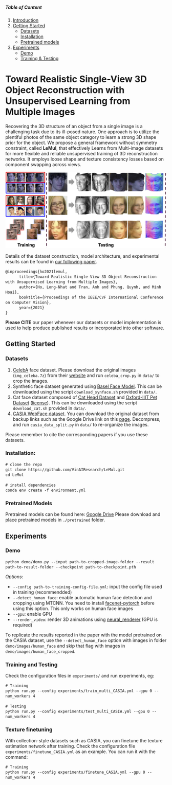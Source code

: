 ##### Table of Content

1. [Introduction](#toward-realistic-single-view-3d-object-reconstruction-with-unsupervised-learning-from-multiple-images)
1. [Getting Started](#getting-started)
    - [Datasets](#datasets)
    - [Installation](#installation)
    - [Pretrained models](#pretrained-models)
1. [Experiments](#experiments)
    - [Demo](#demo)
    - [Training & Testing](#training-and-testing)

# Toward Realistic Single-View 3D Object Reconstruction with Unsupervised Learning from Multiple Images

Recovering the 3D structure of an object from a single image is a challenging task due to its ill-posed nature. One approach is to utilize the plentiful photos of the same object category to learn a strong 3D shape prior for the object.
We propose a general framework without symmetry constraint, called **LeMul**, that effectively Learns from Multi-image datasets for more flexible and reliable unsupervised training of 3D reconstruction networks. It employs loose shape and texture consistency losses based on component swapping across views.

<img src="./image/teaser.png" width="800">


Details of the dataset construction, model architecture, and experimental results can be found in [our following paper]().

```
@inproceedings{ho2021lemul,
      title={Toward Realistic Single-View 3D Object Reconstruction with Unsupervised Learning from Multiple Images},
      author={Ho, Long-Nhat and Tran, Anh and Phung, Quynh, and Minh Hoai},
      booktitle={Proceedings of the IEEE/CVF International Conference on Computer Vision},
      year={2021}
}
```
**Please CITE** our paper whenever our datasets or model implementation is used to help produce published results or incorporated into other software.

## Getting Started

### Datasets
1. [CelebA](http://mmlab.ie.cuhk.edu.hk/projects/CelebA.html) face dataset. Please download the original images (`img_celeba.7z`) from their [website](http://mmlab.ie.cuhk.edu.hk/projects/CelebA.html) and run `celeba_crop.py` in `data/` to crop the images.
2. Synthetic face dataset generated using [Basel Face Model](https://faces.dmi.unibas.ch/bfm/). This can be downloaded using the script `download_synface.sh` provided in `data/`.
3. Cat face dataset composed of [Cat Head Dataset](http://academictorrents.com/details/c501571c29d16d7f41d159d699d0e7fb37092cbd) and [Oxford-IIIT Pet Dataset](http://www.robots.ox.ac.uk/~vgg/data/pets/) ([license](https://creativecommons.org/licenses/by-sa/4.0/)). This can be downloaded using the script `download_cat.sh` provided in `data/`.
4. [CASIA WebFace dataset](https://arxiv.org/abs/1411.7923v1). You can download the original dataset from backup links such as the Google Drive link on this [page](https://github.com/happynear/AMSoftmax/issues/18). Decompress, and run `casia_data_split.py` in `data/` to re-organize the images.

Please remember to cite the corresponding papers if you use these datasets.

### Installation:
```
# clone the repo
git clone https://github.com/VinAIResearch/LeMul.git
cd LeMul

# install dependencies
conda env create -f environment.yml
```


### Pretrained Models
Pretrained models can be found here: [Google Drive](https://drive.google.com/drive/folders/1-AI_JRv6vR4k0p_jdasrQhxg9PywvreF)
Please download and place pretrained models in `./pretrained` folder.

## Experiments
### Demo
```
python demo/demo.py --input path-to-cropped-image-folder --result path-to-result-folder --checkpoint path-to-checkpoint.pth
```

*Options*:
- `--config path-to-training-config-file.yml`: input the config file used in training (recommendded)
- `--detect_human_face`: enable automatic human face detection and cropping using MTCNN. You need to install [facenet-pytorch](https://github.com/timesler/facenet-pytorch) before using this option. This only works on human face images
- `--gpu`: enable GPU
- `--render_video`: render 3D animations using [neural_renderer](https://github.com/daniilidis-group/neural_renderer) (GPU is required)

To replicate the results reported in the paper with the model pretrained on the CASIA dataset, use the `--detect_human_face` option with images in folder `demo/images/human_face` and skip that flag with images in `demo/images/human_face_cropped`.

### Training and Testing
Check the configuration files in `experiments/` and run experiments, eg:
```
# Training
python run.py --config experiments/train_multi_CASIA.yml --gpu 0 --num_workers 4

# Testing
python run.py --config experiments/test_multi_CASIA.yml --gpu 0 --num_workers 4
```

### Texture finetuning
With collection-style datasets such as CASIA, you can finetune the texture estimation network after training. Check the configuration file `experiments/finetune_CASIA.yml` as an example. You can run it with the command:
```
# Training
python run.py --config experiments/finetune_CASIA.yml --gpu 0 --num_workers 4


